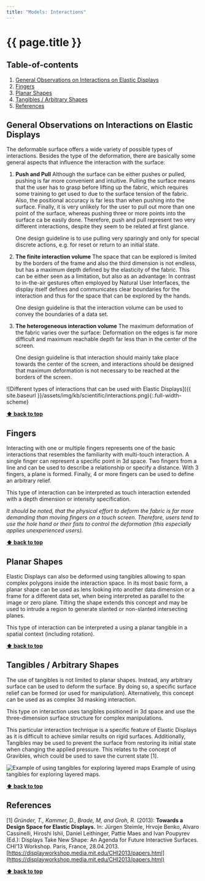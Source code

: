 ```yaml
---
title: "Models: Interactions"
---
```


# {{ page.title }}

<!-- omit in toc -->
## Table-of-contents

1. [General Observations on Interactions on Elastic Displays](#general-observations-on-interactions-on-elastic-displays)
2. [Fingers](#fingers)
3. [Planar Shapes](#planar-shapes)
4. [Tangibles / Arbitrary Shapes](#tangibles--arbitrary-shapes)
5. [References](#references)

## General Observations on Interactions on Elastic Displays

The deformable surface offers a wide variety of possible types of interactions. Besides the type of the deformation, there are basically some general aspects that influence the interaction with the surface:

1. __Push and Pull__
   Although the surface can be either pushes or pulled, pushing is far more convenient and intuitive. Pulling the surface means  that the user has to grasp before lifting up the fabric, which requires some training to get used to due to the surface tension of the fabric. Also, the positional accuracy is far less than when pushing into the surface. Finally, it is very unlikely for the user to pull out more than one point of the surface, whereas pushing three or more points into the surface ca be easily done.
   Therefore, push and pull represent two very different interactions, despite they seem to be related at first glance.

   One design guideline is to use pulling very sparingly and only for special discrete actions, e.g. for reset or return to an initial state.
2. __The finite interaction volume__
   The space that can be explored is limited by the borders of the frame and also the third dimension is not endless, but has a maximum depth defined by the elasticity of the fabric. This can be either seen as a limitation, but also as an advantage: In contrast to in-the-air gestures often employed by Natural User Interfaces, the display itself defines and communicates clear boundaries for the interaction and thus for the space that can be explored by the hands.

   One design guideline is that the interaction volume can be used to convey the boundaries of a data set.
3. __The heterogeneous interaction volume__
   The maximum deformation of the fabric varies over the surface: Deformation on the edges is far more difficult and maximum reachable depth far less than in the center of the screen.

   One design guideline is that interaction should mainly take place towards the center of the screen, and interactions should be designed that maximum deformation is not necessary to be reached at the borders of the screen.

![Different types of interactions that can be used with Elastic Displays]({{ site.baseurl }}/assets/img/kb/scientific/interactions.png){:.full-width-scheme}

**[⬆ back to top](#table-of-contents)**

## Fingers

Interacting with one or multiple fingers represents one of the basic interactions that resembles the familiarity with multi-touch interaction. A single finger can represent a specific point in 3d space. Two fingers from a line and can be used to describe a relationship or specify a distance. With 3 fingers, a plane is formed. Finally, 4 or more fingers can be used to define an arbitrary relief.

This type of interaction can be interpreted as touch interaction extended with a depth dimension or intensity specification.

*It should be noted, that the physical effort to deform the fabric is far more demanding than moving fingers on a touch screen. Therefore, users tend to use the hole hand or their fists to control the deformation (this especially applies unexperienced users).*

**[⬆ back to top](#table-of-contents)**

## Planar Shapes

Elastic Displays can also be deformed using tangibles allowing to span complex polygons inside the interaction space. In its most basic form, a planar shape can be used as lens looking into another data dimension or a frame for a different data set, when being interpreted as parallel to the image or zero plane.  Tilting the shape extends this concept and may be used to intrude a region to generate slanted or non-slanted intersecting planes.

This type of interaction can be interpreted a using a planar tangible in a spatial context (including rotation).

**[⬆ back to top](#table-of-contents)**

## Tangibles / Arbitrary Shapes

The use of tangibles is not limited to planar shapes. Instead, any arbitrary surface can be used to deform the surface. By doing so, a specific surface relief can be formed (or used for manipulation). Alternatively, this concept can be used as as complex 3d masking interaction.

This type on interaction uses tangibles positioned in 3d space and use the three-dimension surface structure for complex manipulations.

This particular interaction technique is a specific feature of Elastic Displays as it is difficult to achieve similar results on rigid surfaces. Additionally, Tangibles may be used to prevent the surface from restoring its initial state when changing the applied pressure. This relates to the concept of Gravibles, which could be used to save the current state [1].

<div class="image-gallery">
  <div>
    <img 
      alt="Example of using tangibles for exploring layered maps"
      src="{{ site.baseurl }}/assets/img/kb/scientific/tangibles.jpg"
      class="image-gallery__image"/>
    <span class="image-gallery__caption">
      Example of using tangibles for exploring layered maps.
    </span>
  </div>
</div>

**[⬆ back to top](#table-of-contents)**

## References

[1] *Gründer, T., Kammer, D., Brade, M, and Groh, R.* (2013): **Towards a Design Space for Elastic Displays.** In: Jürgen Steimle, Hrvoje Benko, Alvaro Cassinelli, Hiroshi Ishii, Daniel Leithinger, Pattie Maes and Ivan Poupyrev (Ed.): Displays Take New Shape: An Agenda for Future Interactive Surfaces. CHI’13 Workshop. Paris, France, 28.04.2013. [https://displayworkshop.media.mit.edu/CHI2013/papers.html](https://displayworkshop.media.mit.edu/CHI2013/papers.html)

**[⬆ back to top](#table-of-contents)**
